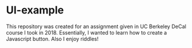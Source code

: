 # UI-example

This repository was created for an assignment given in UC Berkeley DeCal course I took in 2018. Essentially, I wanted to learn how to create a Javascript button. Also I enjoy riddles!
